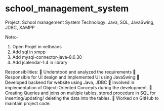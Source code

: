 # school_management_system
Project: School management System 
Technology: Java, SQL, JavaSwing, JDBC, XAMPP 

Note:-  
1. Open Projet in netbeans
2. Add sql in xmpp
3. Add mysql-connector-java-8.0.30
4. Add jcalendar-1.4 in library



Responsibilities: 
 Understood and analyzed the requirements 
 Responsible for UI design and Implemented UI using JavaSwing 
 Developed backend for website using Java, JDBC 
 Involved in implementation of Object-Oriented Concepts during the development. 
 Creating Queries and joins on multiple tables, stored procedure in SQL for 
  inserting/updating/ deleting the data into the tables. 
 Worked on GitHub to maintain project code. 




